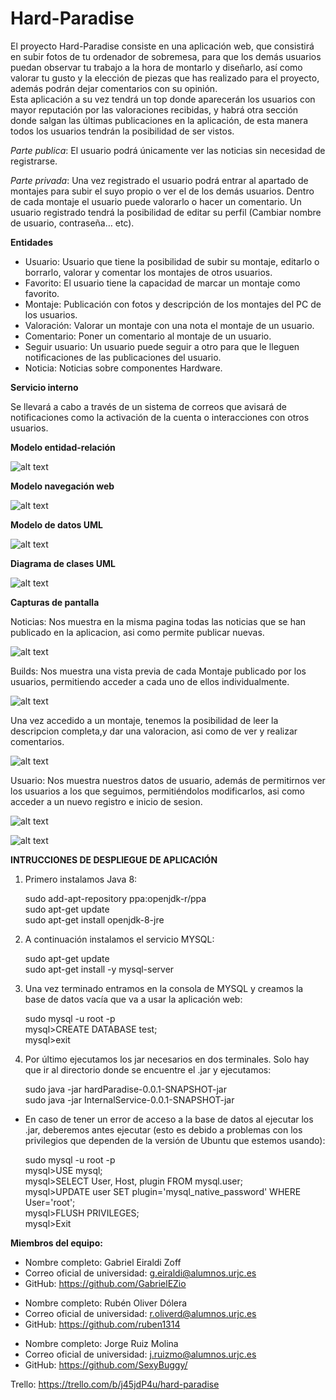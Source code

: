 ﻿# Hard-Paradise

El proyecto Hard-Paradise consiste en una aplicación web, que consistirá en subir fotos de tu ordenador de sobremesa, para que los demás usuarios puedan observar tu trabajo a la hora de montarlo y diseñarlo, así como valorar tu gusto y la elección de piezas que has realizado para el proyecto, además podrán dejar comentarios con su opinión. <br />
Esta aplicación a su vez tendrá un top donde aparecerán los usuarios con mayor reputación por las valoraciones recibidas, y habrá otra sección donde salgan las últimas publicaciones en la aplicación, de esta manera todos los usuarios tendrán la posibilidad de ser vistos.

*Parte publica*: El usuario podrá únicamente ver las noticias sin necesidad de registrarse.
 
*Parte privada*: Una vez registrado el usuario podrá entrar al apartado de montajes para subir el suyo propio o ver el de los demás usuarios. Dentro de cada montaje el usuario puede valorarlo o hacer un comentario. Un usuario registrado tendrá la posibilidad de editar su perfil (Cambiar nombre de usuario, contraseña… etc).

 **Entidades**
 
* Usuario: Usuario que tiene la posibilidad de subir su montaje, editarlo o borrarlo, valorar y comentar los montajes de otros usuarios.
* Favorito: El usuario tiene la capacidad de marcar un montaje como favorito.
* Montaje: Publicación con fotos y descripción de los montajes del PC de los usuarios.
* Valoración: Valorar un montaje con una nota el montaje de un usuario.
* Comentario: Poner un comentario al montaje de un usuario.
* Seguir usuario: Un usuario puede seguir a otro para que le lleguen notificaciones de las publicaciones del usuario. 
* Noticia: Noticias sobre componentes Hardware. 

**Servicio interno**

Se llevará a cabo a través de un sistema de correos que avisará de notificaciones como la activación de la cuenta o interacciones con otros usuarios.

**Modelo entidad-relación**

![alt text](https://github.com/SexyBuggy/Hard-Paradise/blob/master/Capturas/ModeloEntidadRelacion.png)

**Modelo navegación web**

![alt text](https://github.com/SexyBuggy/Hard-Paradise/blob/master/Capturas/DiagramaNavegacion.jgp)

**Modelo de datos UML**

![alt text](https://github.com/SexyBuggy/Hard-Paradise/blob/master/Capturas/ModeloDatosUML.jpg)


**Diagrama de clases UML**

![alt text](https://github.com/SexyBuggy/Hard-Paradise/blob/master/Capturas/UML.png)


**Capturas de pantalla**

Noticias:
Nos muestra en la misma pagina todas las noticias que se han publicado en la aplicacion, asi como permite publicar nuevas.

![alt text](https://github.com/SexyBuggy/Hard-Paradise/blob/master/Capturas/noticias.png)



Builds:
Nos muestra una vista previa de cada Montaje publicado por los usuarios, permitiendo acceder a cada uno de ellos individualmente.


![alt text](https://github.com/SexyBuggy/Hard-Paradise/blob/master/Capturas/builds.png)

Una vez accedido a un montaje, tenemos la posibilidad de leer la descripcion completa,y dar una valoracion, asi como de ver y realizar comentarios.


![alt text](https://github.com/SexyBuggy/Hard-Paradise/blob/master/Capturas/montaje.jpg)

Usuario:
Nos muestra nuestros datos de usuario, además de permitirnos ver los usuarios a los que seguimos, permitiéndolos modificarlos, asi como acceder a un nuevo registro e inicio de sesion.

![alt text](https://github.com/SexyBuggy/Hard-Paradise/blob/master/Capturas/perfil.png)


![alt text](https://github.com/SexyBuggy/Hard-Paradise/blob/master/Capturas/favoritos.png)



**INTRUCCIONES DE DESPLIEGUE DE APLICACIÓN**

1. Primero instalamos Java 8:

   sudo add-apt-repository ppa:openjdk-r/ppa <br />
   sudo apt-get update <br />
   sudo apt-get install openjdk-8-jre <br />

2. A continuación instalamos el servicio MYSQL:

   sudo apt-get update<br />
   sudo apt-get install -y mysql-server <br />

3. Una vez terminado entramos en la consola de MYSQL y creamos la base de datos vacía que va a usar la aplicación web:

   sudo mysql -u root -p <br />
   mysql>CREATE DATABASE test; <br />
   mysql>exit

4. Por último ejecutamos los jar necesarios en dos terminales. Solo hay que ir al directorio donde se encuentre el .jar y ejecutamos:

   sudo java -jar hardParadise-0.0.1-SNAPSHOT-jar <br />
   sudo java -jar InternalService-0.0.1-SNAPSHOT-jar

- En caso de tener un error de acceso a la base de datos al ejecutar los .jar, deberemos antes ejecutar (esto es debido a problemas con los privilegios que dependen de la versión de Ubuntu que estemos usando):

  sudo mysql -u root -p <br />
  mysql>USE mysql; <br />
  mysql>SELECT User, Host, plugin FROM mysql.user; <br />
  mysql>UPDATE user SET plugin='mysql_native_password' WHERE User='root'; <br />
  mysql>FLUSH PRIVILEGES; <br />
  mysql>Exit

**Miembros del equipo:**

* Nombre completo: Gabriel Eiraldi Zoff
* Correo oficial de universidad: g.eiraldi@alumnos.urjc.es
* GitHub: https://github.com/GabrielEZio

- Nombre completo: Rubén Oliver Dólera
- Correo oficial de universidad: r.oliverd@alumnos.urjc.es
- GitHub: https://github.com/ruben1314

* Nombre completo: Jorge Ruiz Molina
* Correo oficial de universidad: j.ruizmo@alumnos.urjc.es
* GitHub: https://github.com/SexyBuggy/

Trello: https://trello.com/b/j45jdP4u/hard-paradise
